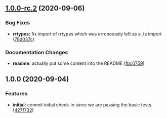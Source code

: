 ## [1.0.0-rc.2](https://github.com/RobertFischer/fetch-dns/compare/v1.0.0-rc.1...v1.0.0-rc.2) (2020-09-06)

### Bug Fixes

* **rrtypes:** fix import of rrtypes which was erroneously left as a .ts import ([78d037c](https://github.com/RobertFischer/fetch-dns/commit/78d037cc178ee1216645ebd915f96045108f782c))

### Documentation Changes

* **readme:** actually put some content into the README ([fbc0759](https://github.com/RobertFischer/fetch-dns/commit/fbc075981f4b78210aa1e6361ce90b0c8cfcc9bf))

## 1.0.0 (2020-09-04)

### Features

* **initial:** commit initial check-in since we are passing the basic tests ([427f732](https://github.com/RobertFischer/fetch-dns/commit/427f732a70b1efc135d96e53522a8be4be3c6d62))
